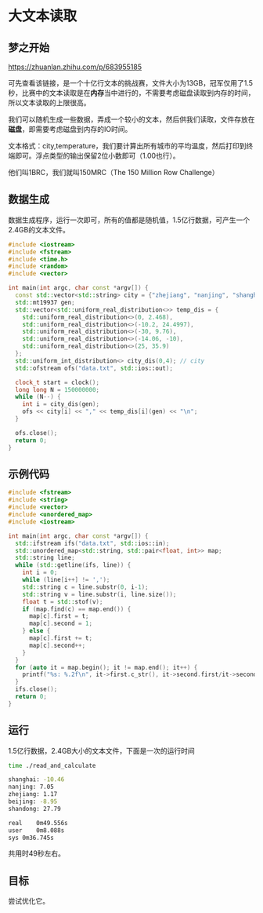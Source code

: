 # 大文本读取

## 梦之开始

https://zhuanlan.zhihu.com/p/683955185

可先查看该链接，是一个十亿行文本的挑战赛，文件大小为13GB，冠军仅用了1.5秒，比赛中的文本读取是在**内存**当中进行的，不需要考虑磁盘读取到内存的时间，所以文本读取的上限很高。

我们可以随机生成一些数据，弄成一个较小的文本，然后供我们读取，文件存放在**磁盘**，即需要考虑磁盘到内存的IO时间。

文本格式：city,temperature，我们要计算出所有城市的平均温度，然后打印到终端即可。浮点类型的输出保留2位小数即可（1.00也行）。

他们叫1BRC，我们就叫150MRC（The 150 Million Row Challenge）

## 数据生成

数据生成程序，运行一次即可，所有的值都是随机值，1.5亿行数据，可产生一个2.4GB的文本文件。

```cpp
#include <iostream>
#include <fstream>
#include <time.h>
#include <random>
#include <vector>

int main(int argc, char const *argv[]) {
  const std::vector<std::string> city = {"zhejiang", "nanjing", "shanghai", "beijing", "shandong"};
  std::mt19937 gen;
  std::vector<std::uniform_real_distribution<>> temp_dis = {
    std::uniform_real_distribution<>(0, 2.468),
    std::uniform_real_distribution<>(-10.2, 24.4997),
    std::uniform_real_distribution<>(-30, 9.76),
    std::uniform_real_distribution<>(-14.06, -10),
    std::uniform_real_distribution<>(25, 35.9)
  };
  std::uniform_int_distribution<> city_dis(0,4); // city
  std::ofstream ofs("data.txt", std::ios::out);

  clock_t start = clock();
  long long N = 150000000;
  while (N--) {
    int i = city_dis(gen);
    ofs << city[i] << "," << temp_dis[i](gen) << "\n";
  }

  ofs.close();
  return 0;
}
```

## 示例代码

```cpp
#include <fstream>
#include <string>
#include <vector>
#include <unordered_map>
#include <iostream>

int main(int argc, char const *argv[]) {
  std::ifstream ifs("data.txt", std::ios::in);
  std::unordered_map<std::string, std::pair<float, int>> map;
  std::string line;
  while (std::getline(ifs, line)) {
    int i = 0;
    while (line[i++] != ',');
    std::string c = line.substr(0, i-1);
    std::string v = line.substr(i, line.size());
    float t = std::stof(v);
    if (map.find(c) == map.end()) {
      map[c].first = t;
      map[c].second = 1;
    } else {
      map[c].first += t;
      map[c].second++;
    }
  }
  for (auto it = map.begin(); it != map.end(); it++) {
    printf("%s: %.2f\n", it->first.c_str(), it->second.first/it->second.second);
  }
  ifs.close();
  return 0;
}
```

## 运行

1.5亿行数据，2.4GB大小的文本文件，下面是一次的运行时间

```bash
time ./read_and_calculate

shanghai: -10.46
nanjing: 7.05
zhejiang: 1.17
beijing: -8.95
shandong: 27.79

real	0m49.556s
user	0m8.088s
sys	0m36.745s
```
共用时49秒左右。

## 目标

尝试优化它。